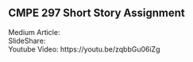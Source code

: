 <h2> CMPE 297 Short Story Assignment </h2>
Medium Article: <br>
SlideShare: <br>
Youtube Video: https://youtu.be/zqbbGu06iZg

